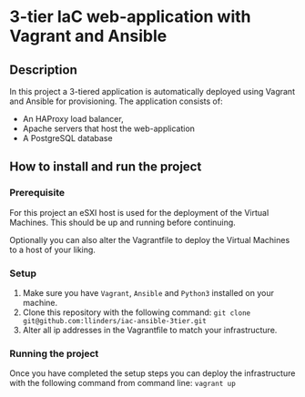 # 3-tier IaC web-application with Vagrant and Ansible
## Description
In this project a 3-tiered application is automatically deployed using Vagrant and Ansible for provisioning. The application consists of:
* An HAProxy load balancer, 
* Apache servers that host the web-application
* A PostgreSQL database

## How to install and run the project
### Prerequisite
For this project an eSXI host is used for the deployment of the Virtual Machines. This should be up and running before continuing.

Optionally you can also alter the Vagrantfile to deploy the Virtual Machines to a host of your liking.

### Setup
1. Make sure you have `Vagrant`, `Ansible` and `Python3` installed on your machine.
2. Clone this repository with the following command:
`git clone git@github.com:llinders/iac-ansible-3tier.git`
3. Alter all ip addresses in the Vagrantfile to match your infrastructure.

### Running the project
Once you have completed the setup steps you can deploy the infrastructure with the following command from command line:
`vagrant up`